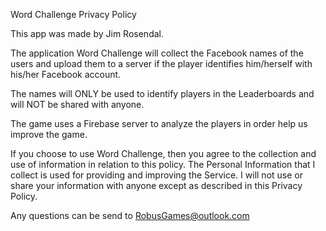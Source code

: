 Word Challenge Privacy Policy

This app was made by Jim Rosendal.

The application Word Challenge will collect the Facebook names of the users and upload them to a server if the player identifies him/herself with his/her Facebook account.

The names will ONLY be used to identify players in the Leaderboards and will NOT be shared with anyone.

The game uses a Firebase server to analyze the players in order help us improve the game.

If you choose to use Word Challenge, then you agree to the collection and use of information in relation to this policy. The Personal Information that I collect is used for providing and improving the Service. I will not use or share your information with anyone except as described in this Privacy Policy.

Any questions can be send to RobusGames@outlook.com
